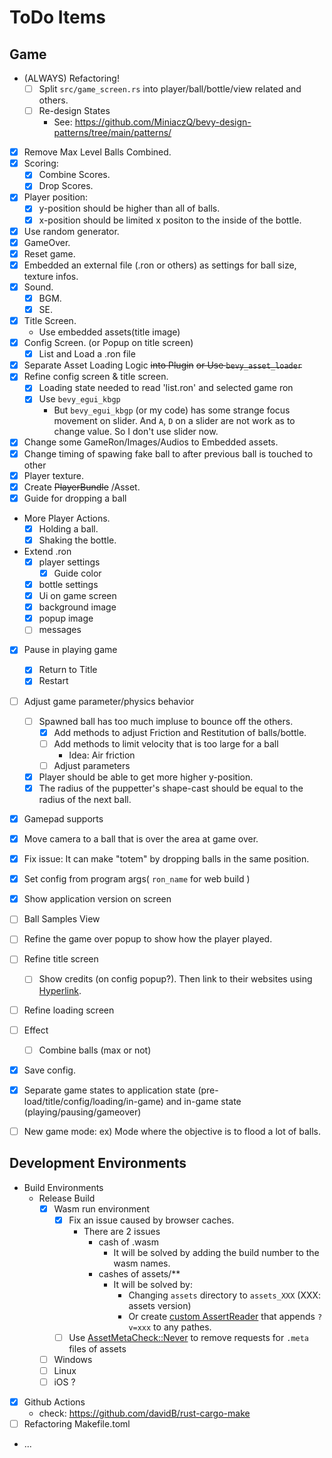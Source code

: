# ToDo Items

## Game

- (ALWAYS) Refactoring!
  - [ ] Split `src/game_screen.rs` into player/ball/bottle/view related and others.
  - [ ] Re-design States
    - See: https://github.com/MiniaczQ/bevy-design-patterns/tree/main/patterns/
- [x] Remove Max Level Balls Combined.
- [x] Scoring:
  - [x] Combine Scores.
  - [x] Drop Scores.
- [x] Player position:
  - [x] y-position should be higher than all of balls.
  - [x] x-position should be limited x positon to the inside of the bottle.
- [x] Use random generator.
- [x] GameOver.
- [x] Reset game.
- [x] Embedded an external file (.ron or others) as settings
  for ball size, texture infos.
- [x] Sound.
  - [x] BGM.
  - [x] SE.
- [x] Title Screen.
  - Use embedded assets(title image)
- [x] Config Screen. (or Popup on title screen)
  - [x] List and Load a .ron file
- [x] Separate Asset Loading Logic ~~into Plugin~~ ~~or Use `bevy_asset_loader`~~
- [x] Refine config screen & title screen.
  - [x] Loading state needed to read 'list.ron' and selected game ron
  - [x] Use `bevy_egui_kbgp`
    - But `bevy_egui_kbgp` (or my code) has some strange focus movement on slider.
      And `A`, `D` on a slider are not work as to change value.
      So I don't use slider now.
- [x] Change some GameRon/Images/Audios to Embedded assets.
- [x] Change timing of spawing fake ball to after previous ball is touched to other
- [x] Player texture.
- [x] Create ~~PlayerBundle~~ /Asset.
- [x] Guide for dropping a ball
- More Player Actions.
  - [x] Holding a ball.
  - [x] Shaking the bottle.
- Extend .ron
  - [x] player settings
    - [x] Guide color
  - [x] bottle settings
  - [x] Ui on game screen
  - [x] background image
  - [x] popup image
  - [ ] messages
- [x] Pause in playing game
  - [x] Return to Title
  - [x] Restart
- [ ] Adjust game parameter/physics behavior
  - [ ] Spawned ball has too much impluse to bounce off the others.
    - [x] Add methods to adjust Friction and Restitution of balls/bottle.
    - [ ] Add methods to limit velocity that is too large for a ball
      - Idea: Air friction
    - [ ] Adjust parameters
  - [x] Player should be able to get more higher y-position.
  - [x] The radius of the puppetter's shape-cast should be equal to the radius of the next ball.
- [x] Gamepad supports
- [x] Move camera to a ball that is over the area at game over.
- [x] Fix issue: It can make "totem" by dropping balls in the same position.
- [x] Set config from program args( `ron_name` for web build )
- [x] Show application version on screen
- [ ] Ball Samples View
- [ ] Refine the game over popup to show how the player played.
- [ ] Refine title screen
  - [ ] Show credits (on config popup?). Then link to their websites using [Hyperlink](https://docs.rs/egui/latest/egui/widgets/struct.Hyperlink.html).
- [ ] Refine loading screen
- [ ] Effect
  - [ ] Combine balls (max or not)
- [x] Save config.
- [x] Separate game states to 
      application state (pre-load/title/config/loading/in-game) and
      in-game state (playing/pausing/gameover)
- [ ] New game mode: ex) Mode where the objective is to flood a lot of balls.



## Development Environments

- Build Environments
  - Release Build
    - [x] Wasm run environment
      - [x] Fix an issue caused by browser caches.
         - There are 2 issues
           - cash of .wasm
             - It will be solved by adding the build number to the wasm names.
           - cashes of assets/**
             - It will be solved by:
               - Changing `assets` directory to `assets_XXX` (XXX: assets version)
               - Or create [custom AssertReader](https://bevyengine.org/examples/Assets/custom-asset-reader/) that appends `?v=xxx` to any pathes.
      - [ ] Use [AssetMetaCheck::Never](https://github.com/bevyengine/bevy/pull/10623) to remove requests for `.meta` files of assets
    - [ ] Windows
    - [ ] Linux
    - [ ] iOS ?
- [x] Github Actions
  - check: https://github.com/davidB/rust-cargo-make
- [ ] Refactoring Makefile.toml
- ...

